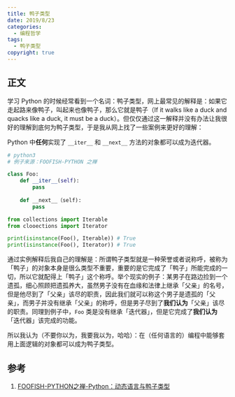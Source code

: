 ```yaml
---
title: 鸭子类型
date: 2019/8/23
categories:
  - 编程哲学
tags:
  - 鸭子类型
copyright: true
---
```


## 正文

学习 Python 的时候经常看到一个名词：鸭子类型，网上最常见的解释是：如果它走起路来像鸭子，叫起来也像鸭子，那么它就是鸭子（If it walks like a duck and quacks like a duck, it must be a duck）。但仅仅通过这一解释并没有办法让我很好的理解到底何为鸭子类型，于是我从网上找了一些案例来更好的理解：

Python 中**任何**实现了 `__iter__` 和 `__next__` 方法的对象都可以成为迭代器。

```python
# python3
# 例子来源：FOOFISH-PYTHON 之禅

class Foo:
    def __iter__(self):
        pass
    
    def __next__（self):
        pass

from collections import Iterable
from clooections import Iterator

print(isinstance(Foo(), Iterable)) # True
print(isinstance(Foo(), Iterator)) # True
```

通过实例解释后我自己的理解是：所谓鸭子类型就是一种荣誉或者说称呼，被称为「鸭子」的对象本身是很么类型不重要，重要的是它完成了「鸭子」所能完成的一切，所以它就配得上「鸭子」这个称呼。举个现实的例子：某男子在路边捡到一个遗孤，细心照顾把遗孤养大，虽然男子没有在血缘和法律上继承「父亲」的名号，但是他尽到了「父亲」该尽的职责，因此我们就可以称这个男子是遗孤的「父亲」，而男子并没有继承「父亲」的称呼，但是男子尽到了**我们认为**「父亲」该尽的职责。同理到例子中，`Foo` 类是没有继承「迭代器」，但是它完成了**我们认为**「迭代器」该完成的功能。

所以我认为（不要你以为，我要我以为，哈哈）：在（任何语言的）编程中能够套用上面逻辑的对象都可以成为鸭子类型。

## 参考

1. [FOOFISH-PYTHON之禅-Python：动态语言与鸭子类型][1]

[1]: https://foofish.net/dynamic_type_and_duck_type.html